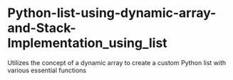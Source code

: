 # Python-list-using-dynamic-array-and-Stack-Implementation_using_list
 Utilizes the concept of a dynamic array to create a custom Python list with various essential functions
